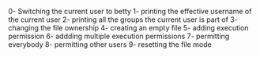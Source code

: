 0- Switching the current user to betty
1- printing the effective username of the current user
2- printing all the groups the current user is part of
3- changing the file ownership
4- creating an empty file
5- adding execution permission
6- addding multiple execution permissions
7- permitting everybody
8- permitting other users
9- resetting the file mode
